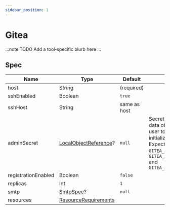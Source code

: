 ```yaml
---
sidebar_position: 1
---
```


# Gitea

:::note TODO
Add a tool-specific blurb here
:::

## Spec

| Name                | Type                                                                                                                    | Default      |                                                                                                                                                                |
|---------------------|-------------------------------------------------------------------------------------------------------------------------|--------------|----------------------------------------------------------------------------------------------------------------------------------------------------------------|
| host                | String                                                                                                                  | (required)   |                                                                                                                                                                |
| sshEnabled          | Boolean                                                                                                                 | `true`       |                                                                                                                                                                |
| sshHost             | String                                                                                                                  | same as host |                                                                                                                                                                |
| adminSecret         | [LocalObjectReference](https://kubernetes.io/docs/reference/kubernetes-api/common-definitions/local-object-reference/)? | `null`       | Secret containing data of the admin user to create on pod initialization. Expected keys are `GITEA_ADMIN_USER`, `GITEA_ADMIN_EMAIL` and `GITEA_ADMIN_PASSWORD` |
| registrationEnabled | Boolean                                                                                                                 | `false`      |                                                                                                                                                                |
| replicas            | Int                                                                                                                     | `1`          |                                                                                                                                                                |
| smtp                | [SmtpSpec](common/smtp)?                                                                                                | `null`       |                                                                                                                                                                |
| resources           | [ResourceRequirements](https://kubernetes.io/docs/concepts/configuration/manage-resources-containers/)                  |              |                                                                                                                                                                |
